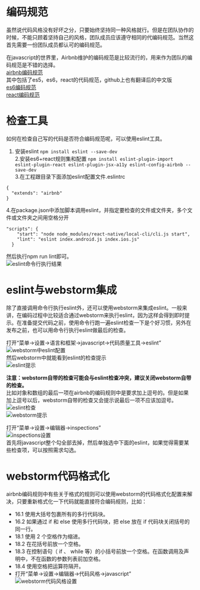 # 编码规范
虽然说代码风格没有好坏之分，只要始终坚持同一种风格就行。但是在团队协作的时候，不能只顾着坚持自己的风格，团队成员应该遵守相同的代编码规范。当然这首先需要一份团队成员都认可的编码规范。

在javascript的世界里，Airbnb维护的编码规范是比较流行的，用来作为团队的编码规范是不错的选择。  
[airbnb编码规范](https://github.com/airbnb/javascript)  
其中包括了es5，es6，react的代码规范，github上也有翻译后的中文版  
[es6编码规范](https://github.com/yuche/javascript)  
[react编码规范](https://github.com/JasonBoy/javascript/tree/master/react)

# 检查工具
如何在检查自己写的代码是否符合编码规范呢，可以使用eslint工具。  
1. 安装eslint
```npm install eslint --save-dev```  
2.安装es6+react规则集和配置
```npm install eslint-plugin-import eslint-plugin-react eslint-plugin-jsx-a11y eslint-config-airbnb --save-dev```  
3.在工程跟目录下面添加eslint配置文件.eslintrc
```
{
  "extends": "airbnb"
}
```  
4.在package.json中添加脚本调用eslint，并指定要检查的文件或文件夹，多个文件或文件夹之间用空格分开
```
"scripts": {
    "start": "node node_modules/react-native/local-cli/cli.js start",
    "lint": "eslint index.android.js index.ios.js"
  }
```  
然后执行npm run lint即可。  
![eslint命令行执行结果](image/eslint命令行执行结果.png)

# eslint与webstorm集成
除了直接调用命令行执行eslint外，还可以使用webstorm来集成eslint。一般来讲，在编码过程中比较适合通过webstorm来执行eslint，因为这样会得到即时提示。在准备提交代码之前，使用命令行跑一遍eslint检查一下是个好习惯，另外在发布之前，也可以用命令行执行eslint做最后的检查。

打开“菜单->设置->语言和框架->javascript->代码质量工具->eslint”  
![webstorm中eslint配置](image/webstorm中eslint配置.png)  
然后webstorm中就能看到eslint的检查提示  
![eslint提示](image/eslint提示.png)

**注意：webstorm自带的检查可能会与eslint检查冲突，建议关闭webstorm自带的检查。**  
比如对象和数组的最后一项在airbnb的编码规则中是要求加上逗号的。但是如果加上逗号以后，webstorm自带的检查又会提示说最后一项不应该加逗号。  
![eslint检查](image/eslint检查.png)  
![webstorm提示](image/webstorm提示.png)

打开“菜单->设置->编辑器->inspections”  
![inspections设置](image/inspections设置.png)  
首先将javascript整个勾全部去掉，然后单独选中下面的eslint，如果觉得需要某些检查项，可以按照需求勾选。

# webstorm代码格式化
airbnb编码规则中有些关于格式的规则可以使用webstorm的代码格式化配置来解决，只要重新格式化一下代码就能直接符合编码规则，比如：
* 16.1  使用大括号包裹所有的多行代码块。
* 16.2  如果通过  if  和  else  使用多行代码块，把  else  放在  if  代码块关闭括号的同一行。
* 18.1  使用 2 个空格作为缩进。
* 18.2  在花括号前放一个空格。
* 18.3  在控制语句（ if 、 while  等）的小括号前放一个空格。在函数调用及声明中，不在函数的参数列表前加空格。
* 18.4  使用空格把运算符隔开。  
* 打开“菜单->设置->编辑器->代码风格->javascript”  
![webstorm代码风格设置](image/webstorm代码风格设置.png)
